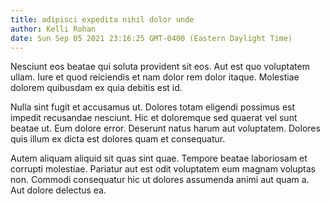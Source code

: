 ```yaml
---
title: adipisci expedita nihil dolor unde
author: Kelli Rohan
date: Sun Sep 05 2021 23:16:25 GMT-0400 (Eastern Daylight Time)
---
```

Nesciunt eos beatae qui soluta provident sit eos. Aut est quo voluptatem ullam. Iure et quod reiciendis et nam dolor rem dolor itaque. Molestiae dolorem quibusdam ex quia debitis est id.

 Nulla sint fugit et accusamus ut. Dolores totam eligendi possimus est impedit recusandae nesciunt. Hic et doloremque sed quaerat vel sunt beatae ut. Eum dolore error. Deserunt natus harum aut voluptatem. Dolores quis illum ex dicta est dolores quam et consequatur.

 Autem aliquam aliquid sit quas sint quae. Tempore beatae laboriosam et corrupti molestiae. Pariatur aut est odit voluptatem eum magnam voluptas non. Commodi consequatur hic ut dolores assumenda animi aut quam a. Aut dolore delectus ea.